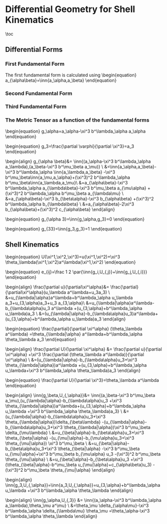 # Differential Geometry for Shell Kinematics
\toc
## Differential Forms
### First Fundamental Form
The first fundamental form is calculated using
\begin{equation}
a_{\alpha\beta}=\inn{a_\alpha,a_\beta}
\end{equation}
### Second Fundamental Form
### Third Fundamental Form
### The Metric Tensor as a function of the fundamental forms
\begin{equation}
g_\alpha=a_\alpha-\xi^3 b^\lambda_\alpha a_\alpha
\end{equation}

\begin{equation}
g_3=\frac{\partial \varphi}{\partial \xi^3}=a_3
\end{equation}

\begin{align}
g_{\alpha \beta}&=
\inn{(a_\alpha-\xi^3 b^\lambda_\alpha a_\lambda),(a_\beta-\xi^3 b^\mu_\beta a_\mu)} \\
&=\inn{a_\alpha,a_\beta}-\xi^3 b^\lambda_\alpha \inn{a_\lambda,a_\beta}
-\xi^3 b^\mu_\beta\inn{a_\mu,a_\alpha}+(\xi^3)^2 b^\lambda_\alpha b^\mu_\beta\inn{a_\lambda,a_\mu}\\
&=a_{\alpha\beta}-\xi^3 b^\lambda_\alpha a_{\lambda\beta}-\xi^3 b^\mu_\beta a_{\mu\alpha}
+(\xi^3)^2 b^\lambda_\alpha b^\mu_\beta a_{\lambda\mu} \\
&=a_{\alpha\beta}-\xi^3 b_{\beta\alpha}-\xi^3 b_{\alpha\beta}
+(\xi^3)^2 b^\lambda_\alpha b_{\lambda\beta} \\
&=a_{\alpha\beta}-2\xi^3 b_{\alpha\beta}+(\xi^3)^2 c_{\alpha\beta}
\end{align}

\begin{equation}
g_{\alpha 3}=\inn{g_\alpha,g_3}=0
\end{equation}

\begin{equation}
g_{33}=\inn{g_3,g_3}=1
\end{equation}
## Shell Kinematics
\begin{equation}
U(\xi^1,\xi^2,\xi^3)=u(\xi^1,\xi^2)+\xi^3 \theta_\lambda(\xi^1,\xi^2)a^\lambda(\xi^1,\xi^2)
\end{equation}

\begin{equation}
e_{ij}=\frac 1 2 \par{\inn{g_i,U_{,j}}+\inn{g_j,U_{,i}}}
\end{equation}

\begin{align}
\frac{\partial u}{\partial\xi^\alpha}&=
\frac{\partial}{\partial\xi^\alpha}(u_\lambda a^\lambda+u_3a_3) \\
&=u_{\lambda|\alpha}a^\lambda+b^\lambda_\alpha u_\lambda a_3+u_{3,\alpha}a_3+u_3 a_{3,\alpha}\\
&=u_{\lambda|\alpha}a^\lambda-b_{\lambda\alpha}u_3 a^\lambda
+(u_{3,\alpha}+b^\lambda_\alpha u_\lambda)a_3 \\
&=(u_{\lambda|\alpha}-b_{\lambda\alpha}u_3)a^\lambda+(u_{3,\alpha}+b^\lambda_\alpha u_\lambda)a_3
\end{align}

\begin{equation}
\frac{\partial}{\partial \xi^\alpha} (\theta_\lambda a^\lambda)
=\theta_{\lambda|\alpha} a^\lambda+b^\lambda_\alpha \theta_\lambda a_3
\end{equation}

\begin{align}
\frac{\partial U}{\partial \xi^\alpha} &=
\frac{\partial u}{\partial \xi^\alpha}
+\xi^3 \frac{\partial (\theta_\lambda a^\lambda)}{\partial \xi^\alpha} \\
&=(u_{\lambda|\alpha}-b_{\lambda\alpha}u_3+\xi^3 \theta_{\lambda|\alpha})a^\lambda
+(u_{3,\alpha}+b^\lambda_\alpha u_\lambda+\xi^3 b^\lambda_\alpha \theta_\lambda)a_3
\end{align}

\begin{equation}
\frac{\partial U}{\partial \xi^3}=\theta_\lambda a^\lambda
\end{equation}

\begin{align}
\inn{g_\beta,U_{,\alpha}}&=
\inn{(a_\beta-\xi^3 b^\mu_\beta a_\mu),(u_{\lambda|\alpha}-b_{\lambda\alpha}u_3
+\xi^3 \theta_{\lambda|\alpha})a^\lambda+(u_{3,\alpha}+b^\lambda_\alpha u_\lambda
+\xi^3 b^\lambda_\alpha \theta_\lambda)a_3} \\
&=(u_{\lambda|\alpha}-b_{\lambda\alpha}u_3+\xi^3 \theta_{\lambda|\alpha})\delta_{\beta\lambda}
-(u_{\lambda|\alpha}-b_{\lambda\alpha}u_3+\xi^3 \theta_{\lambda|\alpha})\xi^3
b^\mu_\beta \delta_{\mu\lambda} \\
&=u_{\beta|\alpha}-b_{\beta\alpha}u_3+\xi^3 \theta_{\beta|\alpha}
-(u_{\mu|\alpha}-b_{\mu\alpha}u_3+\xi^3 \theta_{\mu|\alpha}) \xi^3 b^\mu_\beta \\
&=u_{\beta|\alpha}-b_{\beta\alpha}u_3+\xi^3 \theta_{\beta|\alpha}
-\xi^3 b^\mu_\beta u_{\mu|\alpha}+\xi^3 b^\mu_\beta b_{\mu\alpha} u_3
-(\xi^3)^2 b^\mu_\beta \theta_{\mu|\alpha} \\
&=u_{\beta|\alpha}-b_{\beta\alpha}u_3
+\xi^3 (\theta_{\beta|\alpha}-b^\mu_\beta u_{\mu|\alpha}+c_{\alpha\beta}u_3)
-(\xi^3)^2 b^\mu_\beta \theta_{\mu|\alpha}
\end{align}

\begin{align}
\inn{g_3,U_{,\alpha}}=\inn{a_3,U_{,\alpha}}=u_{3,\alpha}+b^\lambda_\alpha u_\lambda
+\xi^3 b^\lambda_\alpha \theta_\lambda
\end{align}

\begin{align}
\inn{g_\alpha,U_{,3}} &=
\inn{(a_\alpha-\xi^3 b^\lambda_\alpha a_\lambda),\theta_\mu a^\mu} \\
&=\theta_\mu \delta_{\alpha\mu}-\xi^3 b^\lambda_\alpha \delta_{\lambda\mu} \theta_\mu
=\theta_\alpha-\xi^3 b^\lambda_\alpha \theta_\lambda
\end{align}